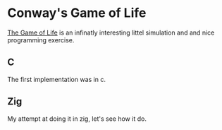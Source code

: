 # Conway's Game of Life

[The Game of Life](https://en.wikipedia.org/wiki/Conway%27s_Game_of_Life) is an infinatly interesting littel simulation and and nice programming exercise.

## C

The first implementation was in c.

## Zig

My attempt at doing it in zig, let's see how it do.
